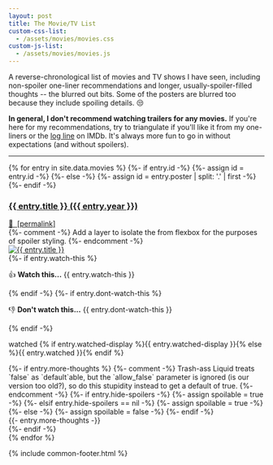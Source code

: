 ```yaml
---
layout: post
title: The Movie/TV List
custom-css-list:
  - /assets/movies/movies.css
custom-js-list:
  - /assets/movies/movies.js
---
```


A reverse-chronological list of movies and TV shows I have seen, including non-spoiler one-liner recommendations and longer, usually-spoiler-filled thoughts -- the blurred out bits. Some of the posters are blurred too because they include spoiling details. 😒

**In general, I don't recommend watching trailers for any movies.** If you're here for my recommendations, try to triangulate if you'll like it from my one-liners or the [log line](https://en.wikipedia.org/wiki/Log_line) on IMDb. It's always more fun to go in without expectations (and without spoilers).

<div id="sort-filter-container">
  <form style="display: none;" id="sort-filter" action="javascript:void(0);">
    <fieldset>
      <select name="sort">
        <option value="watched-asc">watch date (earliest first)</option>
        <option value="watched-desc" selected>watch date (latest first)</option>
        <option value="year-asc">release year (earliest first)</option>
        <option value="year-desc">release year (latest first)</option>
        <option value="title-asc">name (a-z)</option>
        <option value="title-desc">name (z-a)</option>
      </select>
    </fieldset>
    <fieldset>
      <label for="movie">
        <input type="radio" id="movie" value="movie" name="kind"/>
        movie
      </label>
      <label for="tv">
        <input type="radio" id="tv" value="tv" name="kind"/>
        TV show
      </label>
      <label for="kind-both">
        <input type="radio" id="kind-both" value="both" name="kind" checked/>
        both
      </label>
    </fieldset>
    <fieldset>
      <label for="recommended">
        <input type="radio" id="recommended" value="recommended" name="recommendation"/>
        recommended
      </label>
      <label for="not-recommended">
        <input type="radio" id="not-recommended" value="not-recommended" name="recommendation"/>
        not recommended
      </label>
      <label for="recommended-both">
        <input type="radio" id="recommended-both" value="both" name="recommendation" checked/>
        both
      </label>
    </fieldset>
  </form>
  <hr>
  <div id="sort-filter-summary"></div>
</div>

<div class="list-container reveal-spoilers-on-hover">
  {% for entry in site.data.movies %}
    {%- if entry.id -%}
      {%- assign id = entry.id -%}
    {%- else -%}
      {%- assign id = entry.poster | split: '.' | first -%}
    {%- endif -%}
    <div
      id="{{ id }}"
      class="entry"
      data-year="{{ entry.year }}"
      data-title="{{ entry.title }}"
      data-watched="{{ entry.watched }}"
      data-kind="{{ entry.kind }}"
      data-recommendation="{%- if entry.watch-this -%}recommended{%- else -%}not-recommended{%- endif -%}"
    >
      <div class="title">
        <a href="{{ entry.link }}">
          <h3>{{ entry.title }} ({{ entry.year }})</h3>
        </a>
        <a class="permalink" href="#{{ id }}">
          🔗&nbsp;&nbsp;<span class="underlineable">[permalink]</span>
        </a>
      </div>
      <div class="content">
        {%- comment -%} Add a layer to isolate the <a> from flexbox for the purposes of spoiler styling. {%- endcomment -%}
        <div class="poster {{ entry.poster-class }}">
          <a href="{{ entry.link }}">
            <img
              src="/assets/movies/{{ entry.poster }}"
              loading="lazy"
              alt="{{ entry.title }}"
            >
          </a>
        </div>
        <div class="text">
          {%- if entry.watch-this %}
            <p class="one-liner" markdown="1">👍 <b>Watch this...</b> {{ entry.watch-this }}</p>
          {% endif -%}
          {%- if entry.dont-watch-this %}
            <p class="one-liner" markdown="1">👎 <b>Don't watch this...</b> {{ entry.dont-watch-this }}</p>
          {% endif -%}
          <p class="watched" title="{{ entry.watched }}">
            watched {% if entry.watched-display %}{{ entry.watched-display }}{% else %}{{ entry.watched }}{% endif %}
          </p>
          {%- if entry.more-thoughts %}
            {%- comment -%} Trash-ass Liquid treats `false` as `default`able, but the `allow_false` parameter is ignored (is our version too old?), so do this stupidity instead to get a default of true.  {%- endcomment -%}
            {%- if entry.hide-spoilers -%}
              {%- assign spoilable = true -%}
            {%- elsif entry.hide-spoilers == nil -%}
              {%- assign spoilable = true -%}
            {%- else -%}
              {%- assign spoilable = false -%}
            {%- endif -%}
            <div class="more-thoughts {% if spoilable -%}spoiler{%- endif -%}" markdown="1">
              {{- entry.more-thoughts -}}
            </div>
          {%- endif -%}
        </div>
      </div>
    </div>
  {% endfor %}
</div>

{% include common-footer.html %}
